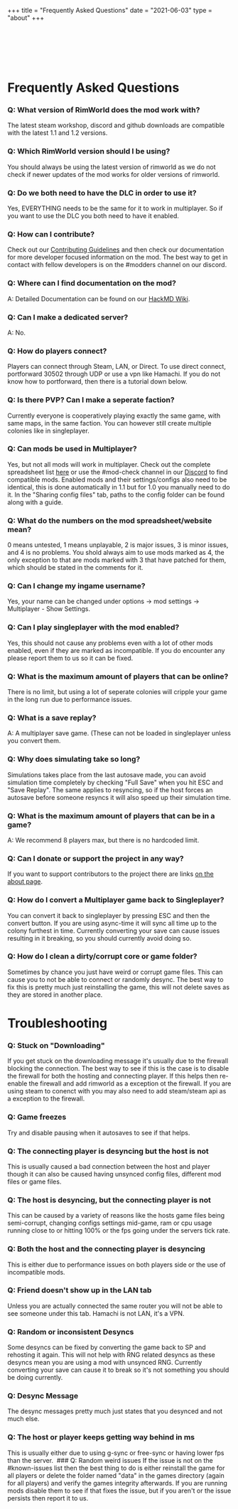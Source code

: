 +++
title = "Frequently Asked Questions"
date = "2021-06-03"
type = "about"
+++


&nbsp;

&nbsp;

&nbsp;

# Frequently Asked Questions

### Q: What version of RimWorld does the mod work with?
The latest steam workshop, discord and github downloads are compatible with the latest 1.1 and 1.2 versions.

### Q: Which RimWorld version should I be using?
You should always be using the latest version of rimworld as we do not check if newer updates of the mod works for older versions of rimworld.

### Q: Do we both need to have the DLC in order to use it?
Yes, EVERYTHING needs to be the same for it to work in multiplayer. So if you want to use the DLC you both need to have it enabled.

### Q: How can I contribute?

Check out our [Contributing Guidelines](https://github.com/rwmt/Multiplayer/blob/master/CONTRIBUTORS.md) and then check our documentation for more developer focused information on the mod. The best way to get in contact with fellow developers is on the #modders channel on our discord.

### Q: Where can I find documentation on the mod?

A: Detailed Documentation can be found on our [HackMD Wiki](https://hackmd.io/@rimworldmultiplayer/docs/).

### Q: Can I make a dedicated server?

A: No.

### Q: How do players connect?
Players can connect through Steam, LAN, or Direct. To use direct connect, portforward 30502 through UDP or use a vpn like Hamachi. If you do not know how to portforward, then there is a tutorial down below.

### Q: Is there PVP? Can I make a seperate faction?
Currently everyone is cooperatively playing exactly the same game, with same maps, in the same faction. You can however still create multiple colonies like in singleplayer.

### Q: Can mods be used in Multiplayer?
Yes, but not all mods will work in multiplayer. Check out the complete spreadsheet list [here](https://docs.google.com/spreadsheets/d/1jaDxV8F7bcz4E9zeIRmZGKuaX7d0kvWWq28aKckISaY/edit#gid=1144921800) or use the #mod-check channel in our [Discord](https://discord.gg/vsD6VbZhtu) to find compatible mods. Enabled mods and their settings/configs also need to be identical, this is done automatically in 1.1 but for 1.0 you manually need to do it. In the "Sharing config files" tab, paths to the config folder can be found along with a guide.

### Q: What do the numbers on the mod spreadsheet/website mean?
0 means untested, 1 means unplayable, 2 is major issues, 3 is minor issues, and 4 is no problems. You shold always aim to use mods marked as 4, the only exception to that are mods marked with 3 that have patched for them, which should be stated in the comments for it.

### Q: Can I change my ingame username?
Yes, your name can be changed under options -> mod settings -> Multiplayer - Show Settings.

### Q: Can I play singleplayer with the mod enabled?
Yes, this should not cause any problems even with a lot of other mods enabled, even if they are marked as incompatible. If you do encounter any please report them to us so it can be fixed.

### Q: What is the maximum amount of players that can be online?
There is no limit, but using a lot of seperate colonies will cripple your game in the long run due to performance issues.

### Q: What is a save replay?

A: A multiplayer save game. (These can not be loaded in singleplayer unless you convert them.

### Q: Why does simulating take so long?
Simulations takes place from the last autosave made, you can avoid simulation time completely by checking "Full Save" when you hit ESC and "Save Replay". The same applies to resyncing, so if the host forces an autosave before someone resyncs it will also speed up their simulation time.

### Q: What is the maximum amount of players that can be in a game?

A: We recommend 8 players max, but there is no hardcoded limit.

### Q: Can I donate or support the project in any way?
If you want to support contributors to the project there are links [on the about page](https://rimworldmultiplayer.com/about/).

### Q: How do I convert a Multiplayer game back to Singleplayer?
You can convert it back to singleplayer by pressing ESC and then the convert button. If you are using async-time it will sync all time up to the colony furthest in time. Currently converting your save can cause issues resulting in it breaking, so you should  currently avoid doing so.

### Q: How do I clean a dirty/corrupt core or game folder?
Sometimes by chance you just have weird or corrupt game files. This can cause you to not be able to connect or randomly desync. The best way to fix this is pretty much just reinstalling the game, this will not delete saves as they are stored in another place.
​
# Troubleshooting

### Q: Stuck on "Downloading"
If you get stuck on the downloading message it's usually due to the firewall blocking the connection. The best way to see if this is the case is to disable the firewall for both the hosting and connecting player. If this helps then re-enable the firewall and add rimworld as a exception ot the firewall. If you are using steam to conenct with you may also need to add steam/steam api as a exception to the firewall.

### Q: Game freezes
Try and disable pausing when it autosaves to see if that helps.

### Q: The connecting player is desyncing but the host is not
This is usually caused a bad connection between the host and player though it can also be caused having unsynced config files, different mod files or game files.

### Q: The host is desyncing, but the connecting player is not
This can be caused by a variety of reasons like the hosts game files being semi-corrupt, changing configs settings mid-game, ram or cpu usage running close to or hitting 100% or the fps going under the servers tick rate.

### Q: Both the host and the connecting player is desyncing
This is either due to performance issues on both players side or the use of incompatible mods.

### Q: Friend doesn't show up in the LAN tab
Unless you are actually connected the same router you will not be able to see someone under this tab. Hamachi is not LAN, it's a VPN.
​
### Q: Random or inconsistent Desyncs
Some desyncs can be fixed by converting the game back to SP and rehosting it again. This will not help with RNG related desyncs as these desyncs mean you are using a mod with unsynced RNG. Currently converting your save can cause it to break so it's not something you should be doing currently.

### Q: Desync Message
The desync messages pretty much just states that you desynced and not much else.

### Q: The host or player keeps getting way behind in ms
This is usually either due to using g-sync or free-sync or having lower fps than the server.
​
​​### Q: Random weird issues
If the issue is not on the #known-issues list then the best thing to do is either reinstall the game for all players or delete the folder named "data" in the games directory (again for all players) and verify the games integrity afterwards. If you are running mods disable them to see if that fixes the issue, but if you aren't or the issue persists then report it to us.



&nbsp;

&nbsp;

&nbsp;

